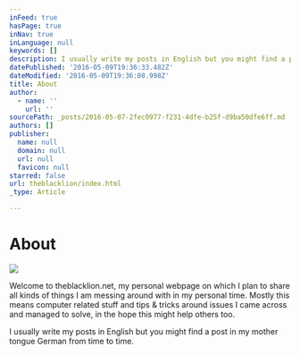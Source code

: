 ```yaml
---
inFeed: true
hasPage: true
inNav: true
inLanguage: null
keywords: []
description: I usually write my posts in English but you might find a post in my mother tongue German from time to time.
datePublished: '2016-05-09T19:36:33.482Z'
dateModified: '2016-05-09T19:36:08.998Z'
title: About
author:
  - name: ''
    url: ''
sourcePath: _posts/2016-05-07-2fec0977-f231-4dfe-b25f-d9ba50dfe6ff.md
authors: []
publisher:
  name: null
  domain: null
  url: null
  favicon: null
starred: false
url: theblacklion/index.html
_type: Article

---
```

# About
![](https://the-grid-user-content.s3-us-west-2.amazonaws.com/0513f337-95c4-458a-aacf-5b110296e2a7.png)

Welcome to theblacklion.net, my personal webpage on which I plan to share all kinds of things I am messing around with in my personal time. Mostly this means computer related stuff and tips & tricks around issues I came across and managed to solve, in the hope this might help others too.

I usually write my posts in English but you might find a post in my mother tongue German from time to time.